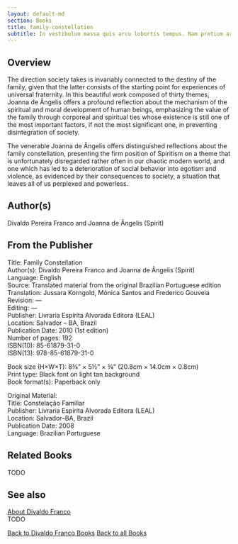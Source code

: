 ```yaml
---
layout: default-md
section: Books
title: family-constellation
subtitle: In vestibulum massa quis arcu lobortis tempus. Nam pretium arcu in odio vulputate luctus.
---
```


## Overview

The direction society takes is invariably connected to the destiny of the family, given that the latter consists of the starting point for experiences of universal fraternity. In this beautiful work composed of thirty themes, Joanna de Ângelis offers a profound reflection about the mechanism of the spiritual and moral development of human beings, emphasizing the value of the family through corporeal and spiritual ties whose existence is still one of the most important factors, if not the most significant one, in preventing disintegration of society.

The venerable Joanna de Ângelis offers distinguished reflections about the family constellation, presenting the firm position of Spiritism on a theme that is unfortunately disregarded rather often in our chaotic modern world, and one which has led to a deterioration of social behavior into egotism and violence, as evidenced by their consequences to society, a situation that leaves all of us perplexed and powerless.

## Author(s)
Divaldo Pereira Franco and Joanna de Ângelis (Spirit)

## From the Publisher
Title: 	Family Constellation  
Author(s): 	Divaldo Pereira Franco and Joanna de Ângelis (Spirit)  
Language: 	English  
Source: 	Translated material from the original Brazilian Portuguese edition  
Translation: 	Jussara Korngold, Mônica Santos and Frederico Gouveia  
Revision: 	—  
Editing: 	—  
Publisher: 	Livraria Espírita Alvorada Editora (LEAL)  
Location: 	Salvador – BA, Brazil  
Publication Date: 	2010 (1st edition)  
Number of pages: 	192  
ISBN(10): 	85-61879-31-0  
ISBN(13): 	978-85-61879-31-0  
	  
	  
Book size (H×W×T): 	8⅜” × 5½” × ⅜” (20.8cm × 14.0cm × 0.8cm)  
Print type: 	Black font on light tan background  
Book format(s): 	Paperback only  
  
   
Original Material:  
Title: 	Constelação Familiar  
Publisher: 	Livraria Espírita Alvorada Editora (LEAL)  
Location: 	Salvador–BA, Brazil  
Publication Date: 	2008  
Language: 	Brazilian Portuguese  


## Related Books
TODO

## See also
[About Divaldo Franco](/profile/divaldo-franco)  
TODO


<a href="/books/divaldo-franco" class="button">Back to Divaldo Franco Books</a>
<a href="/books" class="button">Back to all Books</a>

